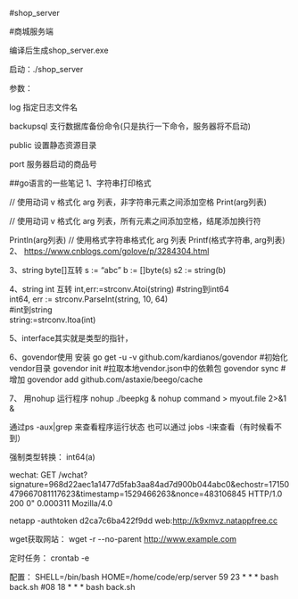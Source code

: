 #shop_server

#商城服务端

编译后生成shop_server.exe

启动：./shop_server

参数：

log  指定日志文件名

backupsql 支行数据库备份命令(只是执行一下命令，服务器将不启动)

public  设置静态资源目录

port  服务器启动的商品号



##go语言的一些笔记
1、字符串打印格式

// 使用动词 v 格式化 arg 列表，非字符串元素之间添加空格
Print(arg列表)

// 使用动词 v 格式化 arg 列表，所有元素之间添加空格，结尾添加换行符

Println(arg列表)
// 使用格式字符串格式化 arg 列表
Printf(格式字符串, arg列表)
2、
https://www.cnblogs.com/golove/p/3284304.html


3、string byte[]互转
s := “abc”
b := []byte(s)
s2 := string(b)

4、string int 互转
int,err:=strconv.Atoi(string)
#string到int64  
int64, err := strconv.ParseInt(string, 10, 64)  
#int到string  
string:=strconv.Itoa(int)  


5、interface其实就是类型的指针，

6、govendor使用
安装 go get -u -v github.com/kardianos/govendor
#初始化vendor目录
govendor init
#拉取本地vendor.json中的依赖包
govendor sync
#增加
govendor add github.com/astaxie/beego/cache


7、
用nohup 运行程序
nohup ./beepkg &
nohup command > myout.file 2>&1 &

通过ps -aux|grep 来查看程序运行状态
也可以通过 jobs -l来查看（有时候看不到）

强制类型转换：
int64(a) 

wechat:
GET /wchat?signature=968d22aec1a1477d5fab3aa84ad7d900b044abc0&echostr=17150479667081117623&timestamp=1529466263&nonce=483106845 HTTP/1.0 200 0" 0.000311  Mozilla/4.0

netapp -authtoken    d2ca7c6ba422f9dd 
web:http://k9xmvz.natappfree.cc


wget获取网站：
wget -r --no-parent http://www.example.com

定时任务：
crontab -e

配置：
SHELL=/bin/bash
HOME=/home/code/erp/server
59 23 * * * bash back.sh 
#08 18 * * * bash back.sh